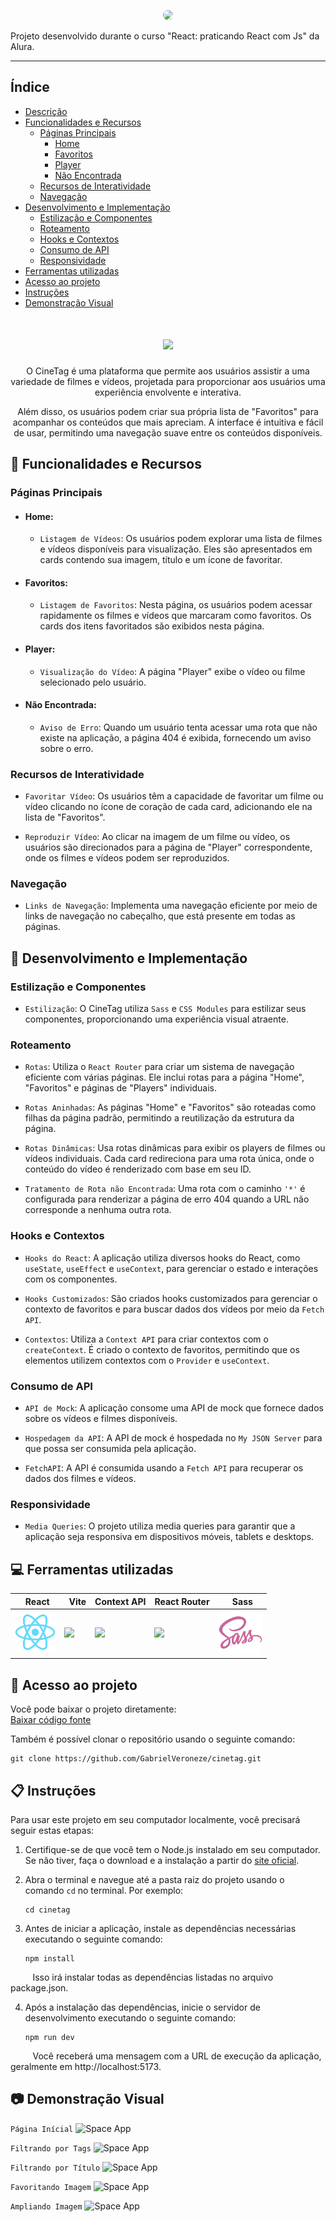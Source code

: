 <p align="center"> <img src="https://github.com/GabrielVeroneze/space-app/assets/95183901/cb713a42-33f4-41cf-83d5-9df0ffad05c6" style="border-radius: 20px"> </p>
<p>Projeto desenvolvido durante o curso "React: praticando React com Js" da Alura.</p>

<hr>

## Índice

- [Descrição](#descricao)
- [Funcionalidades e Recursos](#rocket-funcionalidades-e-recursos)
   - [Páginas Principais](#páginas-principais)
      - [Home](#home)
      - [Favoritos](#favoritos)
      - [Player](#player)
      - [Não Encontrada](#não-encontrada)
   - [Recursos de Interatividade](#recursos-de-interatividade)
   - [Navegação](#navegação)
- [Desenvolvimento e Implementação](#toolbox-desenvolvimento-e-implementação)
   - [Estilização e Componentes](#estilização-e-componentes)
   - [Roteamento](#roteamento)
   - [Hooks e Contextos](#hooks-e-contextos)
   - [Consumo de API](#consumo-de-api)
   - [Responsividade](#responsividade)
- [Ferramentas utilizadas](#computer-ferramentas-utilizadas)
- [Acesso ao projeto](#open_file_folder-acesso-ao-projeto)
- [Instruções](#clipboard-instruções)
- [Demonstração Visual](#demonstração-visual)

<h1 align="center" id="descricao"><img width="250px" src="https://github.com/GabrielVeroneze/space-app/assets/95183901/900fd7ea-e4a4-41a7-ab64-c964bd2b5072"></h1>
<p align="center">O CineTag é uma plataforma que permite aos usuários assistir a uma variedade de filmes e vídeos, projetada para proporcionar aos usuários uma experiência envolvente e interativa.</p>

<p align="center">Além disso, os usuários podem criar sua própria lista de "Favoritos" para acompanhar os conteúdos que mais apreciam. A interface é intuitiva e fácil de usar, permitindo uma navegação suave entre os conteúdos disponíveis.</p>

## :rocket: Funcionalidades e Recursos

### Páginas Principais

- #### Home:
   - `Listagem de Vídeos`: Os usuários podem explorar uma lista de filmes e vídeos disponíveis para visualização. Eles são apresentados em cards contendo sua imagem, título e um ícone de favoritar.

- #### Favoritos:
   - `Listagem de Favoritos`: Nesta página, os usuários podem acessar rapidamente os filmes e vídeos que marcaram como favoritos. Os cards dos itens favoritados são exibidos nesta página.

- #### Player:
   - `Visualização do Vídeo`: A página "Player" exibe o vídeo ou filme selecionado pelo usuário.

- #### Não Encontrada:
   - `Aviso de Erro`: Quando um usuário tenta acessar uma rota que não existe na aplicação, a página 404 é exibida, fornecendo um aviso sobre o erro.

### Recursos de Interatividade

- `Favoritar Vídeo`: Os usuários têm a capacidade de favoritar um filme ou vídeo clicando no ícone de coração de cada card, adicionando ele na lista de "Favoritos".

- `Reproduzir Vídeo`: Ao clicar na imagem de um filme ou vídeo, os usuários são direcionados para a página de "Player" correspondente, onde os filmes e vídeos podem ser reproduzidos.

### Navegação

- `Links de Navegação`: Implementa uma navegação eficiente por meio de links de navegação no cabeçalho, que está presente em todas as páginas.

## :toolbox: Desenvolvimento e Implementação

### Estilização e Componentes

- `Estilização`: O CineTag utiliza `Sass` e `CSS Modules` para estilizar seus componentes, proporcionando uma experiência visual atraente.

### Roteamento

- `Rotas`: Utiliza o `React Router` para criar um sistema de navegação eficiente com várias páginas. Ele inclui rotas para a página "Home", "Favoritos" e páginas de "Players" individuais.

- `Rotas Aninhadas`: As páginas "Home" e "Favoritos" são roteadas como filhas da página padrão, permitindo a reutilização da estrutura da página.

- `Rotas Dinâmicas`: Usa rotas dinâmicas para exibir os players de filmes ou vídeos individuais. Cada card redireciona para uma rota única, onde o conteúdo do vídeo é renderizado com base em seu ID.

- `Tratamento de Rota não Encontrada`: Uma rota com o caminho `'*'` é configurada para renderizar a página de erro 404 quando a URL não corresponde a nenhuma outra rota.

### Hooks e Contextos

- `Hooks do React`: A aplicação utiliza diversos hooks do React, como `useState`, `useEffect` e `useContext`, para gerenciar o estado e interações com os componentes.

- `Hooks Customizados`: São criados hooks customizados para gerenciar o contexto de favoritos e para buscar dados dos vídeos por meio da `Fetch API`.

- `Contextos`: Utiliza a `Context API` para criar contextos com o `createContext`. É criado o contexto de favoritos, permitindo que os elementos utilizem contextos com o `Provider` e `useContext`.

### Consumo de API

- `API de Mock`: A aplicação consome uma API de mock que fornece dados sobre os vídeos e filmes disponíveis.

- `Hospedagem da API`: A API de mock é hospedada no `My JSON Server` para que possa ser consumida pela aplicação.

- `FetchAPI`: A API é consumida usando a `Fetch API` para recuperar os dados dos filmes e vídeos.

### Responsividade

- `Media Queries`: O projeto utiliza media queries para garantir que a aplicação seja responsiva em dispositivos móveis, tablets e desktops.


## :computer: Ferramentas utilizadas

| &nbsp; React | &nbsp; Vite | Context API | React Router | &nbsp; Sass |
| ------------ | ----------- | ----------- | ------------ | ----------- |
<img height="65px" src="https://raw.githubusercontent.com/devicons/devicon/master/icons/react/react-original.svg"> | <img height="65px" src="https://github.com/GabrielVeroneze/space-app/assets/95183901/6810d45b-69d9-4282-a255-f4afa9c06f54"> | <img height="70px" src="https://github.com/GabrielVeroneze/feira-virtual/assets/95183901/63e05b70-6218-455f-b37d-f5d888cd3748"> | <img height="50px" src="https://github.com/GabrielVeroneze/react-blog/assets/95183901/e4274260-9415-408e-9757-5f2277c42a29"> | <img height="70px" src="https://raw.githubusercontent.com/devicons/devicon/master/icons/sass/sass-original.svg">

## :open_file_folder: Acesso ao projeto
Você pode baixar o projeto diretamente:  
[Baixar código fonte](https://github.com/GabrielVeroneze/cinetag/archive/refs/heads/main.zip)

Também é possível clonar o repositório usando o seguinte comando:
```
git clone https://github.com/GabrielVeroneze/cinetag.git
```

## :clipboard: Instruções
Para usar este projeto em seu computador localmente, você precisará seguir estas etapas:

1. Certifique-se de que você tem o Node.js instalado em seu computador. Se não tiver, faça o download e a instalação a partir do [site oficial](https://nodejs.org/).

2. Abra o terminal e navegue até a pasta raiz do projeto usando o comando `cd` no terminal. Por exemplo:
   ```
   cd cinetag
   ```
3. Antes de iniciar a aplicação, instale as dependências necessárias executando o seguinte comando:
   ```
   npm install
   ```
&nbsp; &nbsp; &nbsp; &nbsp; &nbsp;Isso irá instalar todas as dependências listadas no arquivo package.json.

4. Após a instalação das dependências, inicie o servidor de desenvolvimento executando o seguinte comando:
   ```
   npm run dev
   ```
&nbsp; &nbsp; &nbsp; &nbsp; &nbsp;Você receberá uma mensagem com a URL de execução da aplicação, geralmente em http://localhost:5173.
<br>

## :camera: Demonstração Visual
`Página Inícial`
![Space App](https://github.com/GabrielVeroneze/space-app/assets/95183901/d1c29281-76ef-4eb5-9e2c-cfd3cfbf166b)

`Filtrando por Tags`
![Space App](https://github.com/GabrielVeroneze/space-app/assets/95183901/0aaeee2b-b55c-40b2-83ff-9297ec7e0366)

`Filtrando por Título`
![Space App](https://github.com/GabrielVeroneze/space-app/assets/95183901/444c6b1c-f953-40ac-8d83-bb5767236417)

`Favoritando Imagem`
![Space App](https://github.com/GabrielVeroneze/space-app/assets/95183901/ca4c360b-2c46-47a4-9c14-36c30acdc32a)

`Ampliando Imagem`
![Space App](https://github.com/GabrielVeroneze/space-app/assets/95183901/f3c1710d-9f9e-49a3-8490-3acc847f8497)
